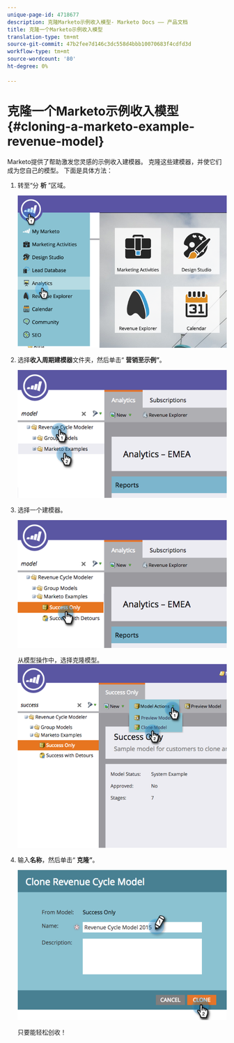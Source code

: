 ```yaml
---
unique-page-id: 4718677
description: 克隆Marketo示例收入模型- Marketo Docs —— 产品文档
title: 克隆一个Marketo示例收入模型
translation-type: tm+mt
source-git-commit: 47b2fee7d146c3dc558d4bbb10070683f4cdfd3d
workflow-type: tm+mt
source-wordcount: '80'
ht-degree: 0%

---
```



# 克隆一个Marketo示例收入模型 {#cloning-a-marketo-example-revenue-model}

Marketo提供了帮助激发您灵感的示例收入建模器。 克隆这些建模器，并使它们成为您自己的模型。 下面是具体方法：

1. 转至“分 **析** ”区域。

   ![](assets/image2015-4-27-17-3a37-3a30.png)

1. 选择**收入周期建模器**文件夹，然后单击“ **营销至示例”**。

   ![](assets/image2015-4-27-17-3a11-3a39.png)

1. 选择一个建模器。

   ![](assets/image2015-4-27-17-3a33-3a11.png)

   从模型操作中，选择克隆模型。
   ![](assets/image2015-4-27-17-3a18-3a29.png)

1. 输入**名称**，然后单击“ **克隆”**。

   ![](assets/image2015-4-27-17-3a20-3a22.png)

   只要能轻松创收！

